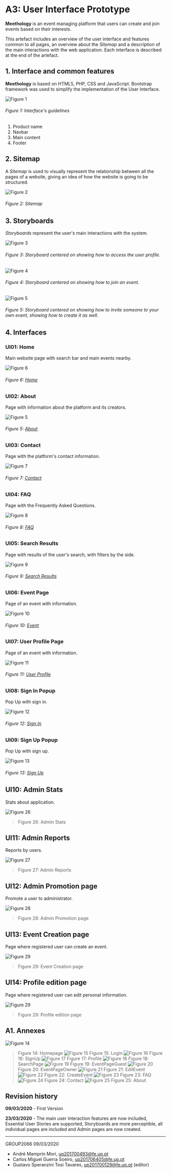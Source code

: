 # A3: User Interface Prototype

**Meethology** is an event managing platform that users can create and join events based on their interests.

This artefact includes an overview of the user interface and features common to all pages, an overview about the *Sitemap* and a description of the main interactions with the web application. Each interface is described at the end of the artefact.

## 1. Interface and common features

**Meethology** is based on HTML5, PHP, CSS and JavaScript. Bootstrap framework was used to simplify the implementation of the User Interface.

![Figure 1](images/home_fig1.jpg)
###### Figure 1: Interface's guidelines

1. Product name
2. Navbar
3. Main content
4. Footer


## 2. Sitemap

A *Sitemap* is used to visually represent the relationship between all the pages of a website, giving an idea of how the website is going to be structured.

![Figure 2](images/sitemap.png)
###### Figure 2: Sitemap

## 3. Storyboards

*Storyboards* represent the user's main interactions with the system.

![Figure 3](images/story1.png)
###### Figure 3: Storyboard centered on showing how to access the user profile.

![Figure 4](images/story2.png)
###### Figure 4: Storyboard centered on showing how to join an event.

![Figure 5](images/story3.png)
###### Figure 5: Storyboard centered on showing how to invite someone to your own event, showing how to create it as well.

## 4. Interfaces


### UI01: Home

Main website page with search bar and main events nearby.

![Figure 6](images/screenshots/home.png)
###### Figure 6: [Home](../src/pages/index.php)



### UI02: About

Page with information about the platform and its creators.

![Figure 5](images/screenshots/about.png)
###### Figure 5: [About](../src/pages/about.php)

### UI03: Contact

Page with the platform's contact information.

![Figure 7](images/screenshots/contact.png)
###### Figure 7: [Contact](../src/pages/contact.php)

### UI04: FAQ

Page with the Frequently Asked Questions.

![Figure 8](images/screenshots/faq.png)
###### Figure 8: [FAQ](../src/pages/faq.php)

### UI05: Search Results

Page with results of the user's search, with filters by the side.

![Figure 9](images/screenshots/search.png)
###### Figure 9: [Search Results](../src/pages/searchEvent.php)

### UI06: Event Page

Page of an event with information.

![Figure 10](images/screenshots/event.png)
###### Figure 10: [Event](../src/pages/eventC.php)

### UI07: User Profile Page

Page of an event with information.

![Figure 11](images/screenshots/profile.png)
###### Figure 11: [User Profile](../src/pages/profile.php)

### UI08: Sign In Popup

Pop Up with sign in.

![Figure 12](images/screenshots/signin.png)
###### Figure 12: [Sign In](../src/pages/index.php)

### UI09: Sign Up Popup

Pop Up with sign up.

![Figure 13](images/screenshots/signup.png)
###### Figure 13: [Sign Up](../src/pages/index.php)

## UI10: Admin Stats

Stats about application.

![Figure 26](images/screenshots/admin-1.png)
> Figure 26: Admin Stats

## UI11: Admin Reports

Reports by users.

![Figure 27](images/screenshots/admin-2.png)
> Figure 27: Admin Reports

## UI12: Admin Promotion page

Promote a user to administrator.

![Figure 28](images/screenshots/admin-3.png)
> Figure 28: Admin Promotion page

## UI13: Event Creation page

Page where registered user can create an event.

![Figure 29](images/screenshots/create-event.png)
> Figure 29: Event Creation page

## UI14: Profile edition page

Page where registered user can edit personal information.

![Figure 29](images/screenshots/edit-profile.png)
> Figure 29: Profile edition page


## A1. Annexes

![Figure 14](images/Homepage.jpg)
> Figure 14: Homepage
![Figure 15](images/Login.jpg)
> Figure 15: Login
![Figure 16](images/SignUp.jpg)
> Figure 16: SignUp
![Figure 17](images/Profile.jpg)
> Figure 17: Profile
![Figure 18](images/SearchPage.jpg)
> Figure 18: SearchPage
![Figure 19](images/EventPageGuest.jpg)
> Figure 19: EventPageGuest
![Figure 20](images/EventPageOwner.jpg)
> Figure 20: EventPageOwner
![Figure 21](images/EditEvent.jpg)
> Figure 21: EditEvent
![Figure 22](images/CreateEvent.jpg)
> Figure 22: CreateEvent
![Figure 23](images/FAQ.jpg)
> Figure 23: FAQ
![Figure 24](images/Contact.jpg)
> Figure 24: Contact
![Figure 25](images/About.jpg)
> Figure 25: About

## Revision history


**09/03/2020** - First Version

**23/03/2020** - The main user interaction features are now included, Essential User Stories are supported, Storyboards are more perceptible, all individual pages are included and Admin pages are now created.

***
GROUP2066 09/03/2020

*  André Mamprin Mori, up201700493@fe.up.pt
*  Carlos Miguel Guerra Soeiro, up201706405@fe.up.pt
*  Gustavo Speranzini Tosi Tavares, up201700129@fe.up.pt (editor)
